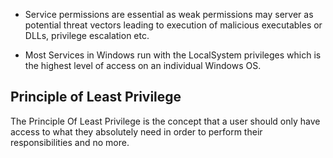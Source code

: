 

- Service permissions are essential as weak permissions may server as potential threat vectors leading to execution of malicious executables or DLLs, privilege escalation etc.

- Most Services in Windows run with  the LocalSystem privileges which is the highest level of access on an individual Windows OS. 



## Principle of Least Privilege


The Principle Of Least Privilege is the concept that a user should only have access to what they absolutely need in order to perform their responsibilities and no more. 

